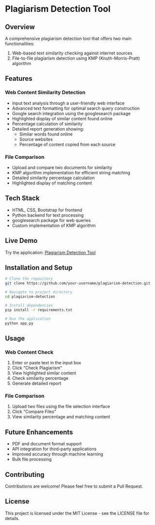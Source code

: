 # Plagiarism Detection Tool

## Overview
A comprehensive plagiarism detection tool that offers two main functionalities:
1. Web-based text similarity checking against internet sources
2. File-to-file plagiarism detection using KMP (Knuth-Morris-Pratt) algorithm

## Features

### Web Content Similarity Detection
- Input text analysis through a user-friendly web interface
- Advanced text formatting for optimal search query construction
- Google search integration using the googlesearch package
- Highlighted display of similar content found online
- Percentage calculation of similarity
- Detailed report generation showing:
  - Similar words found online
  - Source websites
  - Percentage of content copied from each source

### File Comparison
- Upload and compare two documents for similarity
- KMP algorithm implementation for efficient string matching
- Detailed similarity percentage calculation
- Highlighted display of matching content

## Tech Stack
- HTML, CSS, Bootstrap for frontend
- Python backend for text processing
- googlesearch package for web queries
- Custom implementation of KMP algorithm

## Live Demo
Try the application: [Plagiarism Detection Tool](https://plagiaism-detection-using-ml-project.onrender.com/)

## Installation and Setup
```bash
# Clone the repository
git clone https://github.com/your-username/plagiarism-detection.git

# Navigate to project directory
cd plagiarism-detection

# Install dependencies
pip install -r requirements.txt

# Run the application
python app.py
```

## Usage
### Web Content Check
1. Enter or paste text in the input box
2. Click "Check Plagiarism"
3. View highlighted similar content
4. Check similarity percentage
5. Generate detailed report

### File Comparison
1. Upload two files using the file selection interface
2. Click "Compare Files"
3. View similarity percentage and matching content

## Future Enhancements
- PDF and document format support
- API integration for third-party applications
- Improved accuracy through machine learning
- Bulk file processing

## Contributing
Contributions are welcome! Please feel free to submit a Pull Request.

## License
This project is licensed under the MIT License - see the LICENSE file for details.
